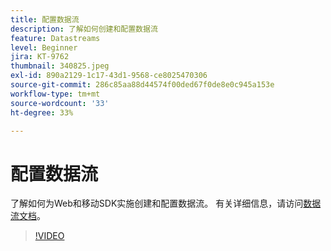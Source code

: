 ```yaml
---
title: 配置数据流
description: 了解如何创建和配置数据流
feature: Datastreams
level: Beginner
jira: KT-9762
thumbnail: 340825.jpeg
exl-id: 890a2129-1c17-43d1-9568-ce8025470306
source-git-commit: 286c85aa88d44574f00ded67f0de8e0c945a153e
workflow-type: tm+mt
source-wordcount: '33'
ht-degree: 33%

---
```


# 配置数据流

了解如何为Web和移动SDK实施创建和配置数据流。 有关详细信息，请访问[数据流文档](https://experienceleague.adobe.com/docs/experience-platform/edge/fundamentals/datastreams.html?lang=zh-Hans)。

>[!VIDEO](https://video.tv.adobe.com/v/340825?learn=on&enablevpops)
